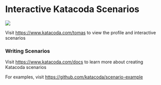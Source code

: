 # Interactive Katacoda Scenarios

[![](http://shields.katacoda.com/katacoda/tomas/count.svg)](https://www.katacoda.com/tomas "Get your profile on Katacoda.com")

Visit https://www.katacoda.com/tomas to view the profile and interactive scenarios

### Writing Scenarios
Visit https://www.katacoda.com/docs to learn more about creating Katacoda scenarios

For examples, visit https://github.com/katacoda/scenario-example
